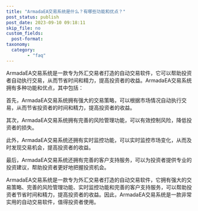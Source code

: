 ```yaml
---
title: "ArmadaEA交易系统是什么？有哪些功能和优点？"
post_status: publish
post_date: 2023-09-10 09:18:11
skip_file: no
custom_fields: 
  post-format: 
taxonomy:
  category:
        - "faq"
---
```


ArmadaEA交易系统是一款专为外汇交易者打造的自动交易软件，它可以帮助投资者自动执行交易，从而节省时间和精力，提高投资者的收益。ArmadaEA交易系统拥有多种功能和优点，其中包括：

首先，ArmadaEA交易系统拥有强大的交易策略，可以根据市场情况自动执行交易，从而节省投资者的时间和精力，提高投资者的收益。

其次，ArmadaEA交易系统拥有完善的风险管理功能，可以有效控制风险，降低投资者的损失。

此外，ArmadaEA交易系统还拥有实时监控功能，可以实时监控市场变化，从而及时发现交易机会，提高投资者的收益。

最后，ArmadaEA交易系统还拥有完善的客户支持服务，可以为投资者提供专业的投资建议，帮助投资者更好地把握投资机会。

ArmadaEA交易系统是一款专为外汇交易者打造的自动交易软件，它拥有强大的交易策略、完善的风险管理功能、实时监控功能和完善的客户支持服务，可以帮助投资者节省时间和精力，提高投资者的收益。因此，ArmadaEA交易系统是一款非常实用的自动交易软件，值得投资者使用。
